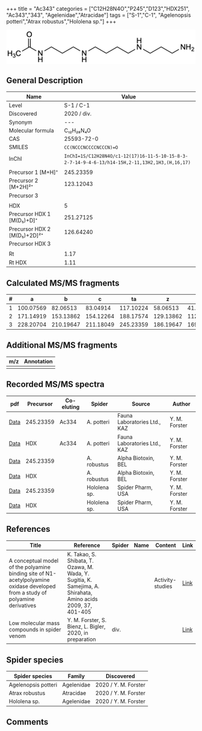 +++
title = "Ac343"
categories = ["C12H28N4O","P245","D123","HDX251",
"Ac343","343",
"Agelenidae","Atracidae"]
tags = ["S-1","C-1",
"Agelenopsis potteri","Atrax robustus","Hololena sp."]
+++

![](/img/Ac343.png)

## General Description

| Name                        | Value       |
|-----------------------------|-------------|
| Level                       | S-1 / C-1          |
| Discovered                  | 2020 / div. |
| Synonym                     | ---             |
| Molecular formula           | C₁₂H₂₈N₄O   |
| CAS                         | 25593-72-0  |
| SMILES | `CC(NCCCNCCCCNCCCN)=O`  |
| InChI  | `InChI=1S/C12H28N4O/c1-12(17)16-11-5-10-15-8-3-2-7-14-9-4-6-13/h14-15H,2-11,13H2,1H3,(H,16,17)`  |
|                             |             |
| Precursor 1 [M+H]⁺          | 245.23359              |
| Precursor 2 [M+2H]²⁺        | 123.12043              |
| Precursor 3                 |                        |
|                             |                        |
| HDX                         | 5                      |
| Precursor HDX 1 [M(D₅)+D]⁺   | 251.27125              |
| Precursor HDX 2 [M(D₅)+2D]²⁺ | 126.64240              |
| Precursor HDX 3             |             |
|                             |             |
| Rt                          | 1.17            |
| Rt HDX                      | 1.11            |

## Calculated MS/MS fragments

| # | a         | b         | c         | ta        | z         | y         | tz        |
|---|-----------|-----------|-----------|-----------|-----------|-----------|-----------|
| 1 | 100.07569 | 82.06513 | 83.04914 | 117.10224 | 58.06513 | 41.03858 | 75.09167 |
| 2 | 171.14919 | 153.13862 | 154.12264 | 188.17574 | 129.13862 | 112.11208 | 146.16517 |
| 3 | 228.20704 | 210.19647 | 211.18049 | 245.23359 | 186.19647 | 169.16993 | 203.22302 |

## Additional MS/MS fragments

| m/z | Annotation |
|-----|------------|
|     |            |

## Recorded MS/MS spectra

| pdf | Precursor | Co-eluting | Spider | Source | Author |
|-----|-----------|------------|--------|--------|--------|
| [Data](/pdf/A-potteri/245_Ac334_Ac343_Ap.pdf) | 245.23359 | Ac334          | A. potteri | Fauna Laboratories Ltd., KAZ | Y. M. Forster |
| [Data](/pdf/A-potteri/245_Ac334_Ac343_Ap_HDX.pdf) | HDX | Ac334          | A. potteri | Fauna Laboratories Ltd., KAZ | Y. M. Forster |
| [Data](/pdf/A-robustus/245_Ar343_Ar.pdf) | 245.23359 |           | A. robustus | Alpha Biotoxin, BEL | Y. M. Forster |
| [Data](/pdf/A-robustus/245_Ar343_Ar_HDX.pdf) | HDX |           | A. robustus | Alpha Biotoxin, BEL | Y. M. Forster |
| [Data](/pdf/Hololena-sp/245_Ar343_Ho-sp.pdf) | 245.23359  |           | Hololena sp. | Spider Pharm, USA | Y. M. Forster |
| [Data](/pdf/Hololena-sp/245_Ar343_Ho-sp_HDX.pdf) | HDX  |           | Hololena sp. | Spider Pharm, USA | Y. M. Forster |

## References

| Title  | Reference | Spider | Name | Content | Link |
|--------|-----------|--------|------|---------|------|
| A conceptual model of the polyamine binding site of N1-acetylpolyamine oxidase developed from a study of polyamine derivatives        | K. Takao, S. Shibata, T. Ozawa, M. Wada, Y. Sugitia, K. Samejima, A. Shirahata, Amino acids 2009, 37, 401-405                         |        |                             | Activity-studies            | [Link](https://link.springer.com/article/10.1007/s00726-008-0168-9) |
| Low molecular mass compounds in spider venom      | Y. M. Forster, S. Bienz, L. Bigler, 2020, in preparation          | div.       |   |   | [Link](unknown) |

## Spider species

| Spider species      | Family     | Discovered           |
|---------------------|------------|----------------------|
| Agelenopsis potteri | Agelenidae | 2020 / Y. M. Forster |
| Atrax robustus      | Atracidae  | 2020 / Y. M. Forster |
| Hololena sp.        | Agelenidae | 2020 / Y. M. Forster |

## Comments